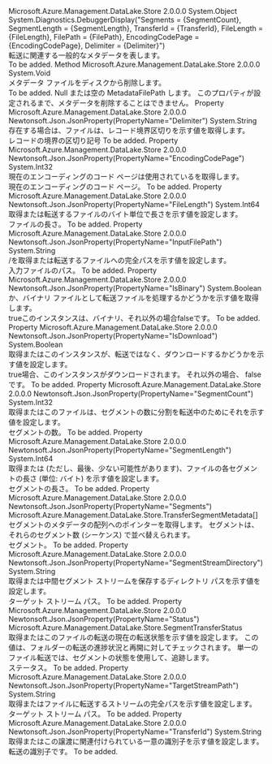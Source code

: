 <Type Name="TransferMetadata" FullName="Microsoft.Azure.Management.DataLake.Store.TransferMetadata">
  <TypeSignature Language="C#" Value="public class TransferMetadata" />
  <TypeSignature Language="ILAsm" Value=".class public auto ansi beforefieldinit TransferMetadata extends System.Object" />
  <TypeSignature Language="DocId" Value="T:Microsoft.Azure.Management.DataLake.Store.TransferMetadata" />
  <TypeSignature Language="VB.NET" Value="Public Class TransferMetadata" />
  <TypeSignature Language="F#" Value="type TransferMetadata = class" />
  <AssemblyInfo>
    <AssemblyName>Microsoft.Azure.Management.DataLake.Store</AssemblyName>
    <AssemblyVersion>2.0.0.0</AssemblyVersion>
  </AssemblyInfo>
  <Base>
    <BaseTypeName>System.Object</BaseTypeName>
  </Base>
  <Interfaces />
  <Attributes>
    <Attribute>
      <AttributeName>System.Diagnostics.DebuggerDisplay("Segments = {SegmentCount}, SegmentLength = {SegmentLength}, TransferId = {TransferId}, FileLength = {FileLength}, FilePath = {FilePath}, EncodingCodePage = {EncodingCodePage}, Delimiter = {Delimiter}")</AttributeName>
    </Attribute>
  </Attributes>
  <Docs>
    <summary>
            転送に関連する一般的なメタデータを表します。
            </summary>
    <remarks>To be added.</remarks>
  </Docs>
  <Members>
    <Member MemberName="DeleteFile">
      <MemberSignature Language="C#" Value="public void DeleteFile ();" />
      <MemberSignature Language="ILAsm" Value=".method public hidebysig instance void DeleteFile() cil managed" />
      <MemberSignature Language="DocId" Value="M:Microsoft.Azure.Management.DataLake.Store.TransferMetadata.DeleteFile" />
      <MemberSignature Language="VB.NET" Value="Public Sub DeleteFile ()" />
      <MemberSignature Language="F#" Value="member this.DeleteFile : unit -&gt; unit" Usage="transferMetadata.DeleteFile " />
      <MemberType>Method</MemberType>
      <AssemblyInfo>
        <AssemblyName>Microsoft.Azure.Management.DataLake.Store</AssemblyName>
        <AssemblyVersion>2.0.0.0</AssemblyVersion>
      </AssemblyInfo>
      <ReturnValue>
        <ReturnType>System.Void</ReturnType>
      </ReturnValue>
      <Parameters />
      <Docs>
        <summary>
            メタデータ ファイルをディスクから削除します。
            </summary>
        <remarks>To be added.</remarks>
        <exception cref="T:System.InvalidOperationException">Null または空の MetadataFilePath します。 このプロパティが設定されるまで、メタデータを削除することはできません。</exception>
      </Docs>
    </Member>
    <Member MemberName="Delimiter">
      <MemberSignature Language="C#" Value="public string Delimiter { get; set; }" />
      <MemberSignature Language="ILAsm" Value=".property instance string Delimiter" />
      <MemberSignature Language="DocId" Value="P:Microsoft.Azure.Management.DataLake.Store.TransferMetadata.Delimiter" />
      <MemberSignature Language="VB.NET" Value="Public Property Delimiter As String" />
      <MemberSignature Language="F#" Value="member this.Delimiter : string with get, set" Usage="Microsoft.Azure.Management.DataLake.Store.TransferMetadata.Delimiter" />
      <MemberType>Property</MemberType>
      <AssemblyInfo>
        <AssemblyName>Microsoft.Azure.Management.DataLake.Store</AssemblyName>
        <AssemblyVersion>2.0.0.0</AssemblyVersion>
      </AssemblyInfo>
      <Attributes>
        <Attribute>
          <AttributeName>Newtonsoft.Json.JsonProperty(PropertyName="Delimiter")</AttributeName>
        </Attribute>
      </Attributes>
      <ReturnValue>
        <ReturnType>System.String</ReturnType>
      </ReturnValue>
      <Docs>
        <summary>
            存在する場合は、ファイルは、レコード境界区切りを示す値を取得します。
            </summary>
        <value>
            レコードの境界の区切り記号
            </value>
        <remarks>To be added.</remarks>
      </Docs>
    </Member>
    <Member MemberName="EncodingCodePage">
      <MemberSignature Language="C#" Value="public int EncodingCodePage { get; set; }" />
      <MemberSignature Language="ILAsm" Value=".property instance int32 EncodingCodePage" />
      <MemberSignature Language="DocId" Value="P:Microsoft.Azure.Management.DataLake.Store.TransferMetadata.EncodingCodePage" />
      <MemberSignature Language="VB.NET" Value="Public Property EncodingCodePage As Integer" />
      <MemberSignature Language="F#" Value="member this.EncodingCodePage : int with get, set" Usage="Microsoft.Azure.Management.DataLake.Store.TransferMetadata.EncodingCodePage" />
      <MemberType>Property</MemberType>
      <AssemblyInfo>
        <AssemblyName>Microsoft.Azure.Management.DataLake.Store</AssemblyName>
        <AssemblyVersion>2.0.0.0</AssemblyVersion>
      </AssemblyInfo>
      <Attributes>
        <Attribute>
          <AttributeName>Newtonsoft.Json.JsonProperty(PropertyName="EncodingCodePage")</AttributeName>
        </Attribute>
      </Attributes>
      <ReturnValue>
        <ReturnType>System.Int32</ReturnType>
      </ReturnValue>
      <Docs>
        <summary>
            現在のエンコーディングのコード ページは使用されているを取得します。
            </summary>
        <value>
             現在のエンコーディングのコード ページ。
            </value>
        <remarks>To be added.</remarks>
      </Docs>
    </Member>
    <Member MemberName="FileLength">
      <MemberSignature Language="C#" Value="public long FileLength { get; set; }" />
      <MemberSignature Language="ILAsm" Value=".property instance int64 FileLength" />
      <MemberSignature Language="DocId" Value="P:Microsoft.Azure.Management.DataLake.Store.TransferMetadata.FileLength" />
      <MemberSignature Language="VB.NET" Value="Public Property FileLength As Long" />
      <MemberSignature Language="F#" Value="member this.FileLength : int64 with get, set" Usage="Microsoft.Azure.Management.DataLake.Store.TransferMetadata.FileLength" />
      <MemberType>Property</MemberType>
      <AssemblyInfo>
        <AssemblyName>Microsoft.Azure.Management.DataLake.Store</AssemblyName>
        <AssemblyVersion>2.0.0.0</AssemblyVersion>
      </AssemblyInfo>
      <Attributes>
        <Attribute>
          <AttributeName>Newtonsoft.Json.JsonProperty(PropertyName="FileLength")</AttributeName>
        </Attribute>
      </Attributes>
      <ReturnValue>
        <ReturnType>System.Int64</ReturnType>
      </ReturnValue>
      <Docs>
        <summary>
            取得または転送するファイルのバイト単位で長さを示す値を設定します。
            </summary>
        <value>
            ファイルの長さ。
            </value>
        <remarks>To be added.</remarks>
      </Docs>
    </Member>
    <Member MemberName="InputFilePath">
      <MemberSignature Language="C#" Value="public string InputFilePath { get; set; }" />
      <MemberSignature Language="ILAsm" Value=".property instance string InputFilePath" />
      <MemberSignature Language="DocId" Value="P:Microsoft.Azure.Management.DataLake.Store.TransferMetadata.InputFilePath" />
      <MemberSignature Language="VB.NET" Value="Public Property InputFilePath As String" />
      <MemberSignature Language="F#" Value="member this.InputFilePath : string with get, set" Usage="Microsoft.Azure.Management.DataLake.Store.TransferMetadata.InputFilePath" />
      <MemberType>Property</MemberType>
      <AssemblyInfo>
        <AssemblyName>Microsoft.Azure.Management.DataLake.Store</AssemblyName>
        <AssemblyVersion>2.0.0.0</AssemblyVersion>
      </AssemblyInfo>
      <Attributes>
        <Attribute>
          <AttributeName>Newtonsoft.Json.JsonProperty(PropertyName="InputFilePath")</AttributeName>
        </Attribute>
      </Attributes>
      <ReturnValue>
        <ReturnType>System.String</ReturnType>
      </ReturnValue>
      <Docs>
        <summary>
            /を取得または転送するファイルへの完全パスを示す値を設定します。
            </summary>
        <value>
            入力ファイルのパス。
            </value>
        <remarks>To be added.</remarks>
      </Docs>
    </Member>
    <Member MemberName="IsBinary">
      <MemberSignature Language="C#" Value="public bool IsBinary { get; set; }" />
      <MemberSignature Language="ILAsm" Value=".property instance bool IsBinary" />
      <MemberSignature Language="DocId" Value="P:Microsoft.Azure.Management.DataLake.Store.TransferMetadata.IsBinary" />
      <MemberSignature Language="VB.NET" Value="Public Property IsBinary As Boolean" />
      <MemberSignature Language="F#" Value="member this.IsBinary : bool with get, set" Usage="Microsoft.Azure.Management.DataLake.Store.TransferMetadata.IsBinary" />
      <MemberType>Property</MemberType>
      <AssemblyInfo>
        <AssemblyName>Microsoft.Azure.Management.DataLake.Store</AssemblyName>
        <AssemblyVersion>2.0.0.0</AssemblyVersion>
      </AssemblyInfo>
      <Attributes>
        <Attribute>
          <AttributeName>Newtonsoft.Json.JsonProperty(PropertyName="IsBinary")</AttributeName>
        </Attribute>
      </Attributes>
      <ReturnValue>
        <ReturnType>System.Boolean</ReturnType>
      </ReturnValue>
      <Docs>
        <summary>
            か、バイナリ ファイルとして転送ファイルを処理するかどうかを示す値を取得します。
            </summary>
        <value>
          <c>true</c>このインスタンスは、バイナリ、それ以外の場合<c>false</c>です。
            </value>
        <remarks>To be added.</remarks>
      </Docs>
    </Member>
    <Member MemberName="IsDownload">
      <MemberSignature Language="C#" Value="public bool IsDownload { get; set; }" />
      <MemberSignature Language="ILAsm" Value=".property instance bool IsDownload" />
      <MemberSignature Language="DocId" Value="P:Microsoft.Azure.Management.DataLake.Store.TransferMetadata.IsDownload" />
      <MemberSignature Language="VB.NET" Value="Public Property IsDownload As Boolean" />
      <MemberSignature Language="F#" Value="member this.IsDownload : bool with get, set" Usage="Microsoft.Azure.Management.DataLake.Store.TransferMetadata.IsDownload" />
      <MemberType>Property</MemberType>
      <AssemblyInfo>
        <AssemblyName>Microsoft.Azure.Management.DataLake.Store</AssemblyName>
        <AssemblyVersion>2.0.0.0</AssemblyVersion>
      </AssemblyInfo>
      <Attributes>
        <Attribute>
          <AttributeName>Newtonsoft.Json.JsonProperty(PropertyName="IsDownload")</AttributeName>
        </Attribute>
      </Attributes>
      <ReturnValue>
        <ReturnType>System.Boolean</ReturnType>
      </ReturnValue>
      <Docs>
        <summary>
            取得またはこのインスタンスが、転送ではなく、ダウンロードするかどうかを示す値を設定します。
            </summary>
        <value>
          <c>true</c>場合、このインスタンスがダウンロードされます。 それ以外の場合、 <c>false</c>です。
            </value>
        <remarks>To be added.</remarks>
      </Docs>
    </Member>
    <Member MemberName="SegmentCount">
      <MemberSignature Language="C#" Value="public int SegmentCount { get; set; }" />
      <MemberSignature Language="ILAsm" Value=".property instance int32 SegmentCount" />
      <MemberSignature Language="DocId" Value="P:Microsoft.Azure.Management.DataLake.Store.TransferMetadata.SegmentCount" />
      <MemberSignature Language="VB.NET" Value="Public Property SegmentCount As Integer" />
      <MemberSignature Language="F#" Value="member this.SegmentCount : int with get, set" Usage="Microsoft.Azure.Management.DataLake.Store.TransferMetadata.SegmentCount" />
      <MemberType>Property</MemberType>
      <AssemblyInfo>
        <AssemblyName>Microsoft.Azure.Management.DataLake.Store</AssemblyName>
        <AssemblyVersion>2.0.0.0</AssemblyVersion>
      </AssemblyInfo>
      <Attributes>
        <Attribute>
          <AttributeName>Newtonsoft.Json.JsonProperty(PropertyName="SegmentCount")</AttributeName>
        </Attribute>
      </Attributes>
      <ReturnValue>
        <ReturnType>System.Int32</ReturnType>
      </ReturnValue>
      <Docs>
        <summary>
            取得またはこのファイルは、セグメントの数に分割を転送中のためにそれを示す値を設定します。
            </summary>
        <value>
            セグメントの数。
            </value>
        <remarks>To be added.</remarks>
      </Docs>
    </Member>
    <Member MemberName="SegmentLength">
      <MemberSignature Language="C#" Value="public long SegmentLength { get; set; }" />
      <MemberSignature Language="ILAsm" Value=".property instance int64 SegmentLength" />
      <MemberSignature Language="DocId" Value="P:Microsoft.Azure.Management.DataLake.Store.TransferMetadata.SegmentLength" />
      <MemberSignature Language="VB.NET" Value="Public Property SegmentLength As Long" />
      <MemberSignature Language="F#" Value="member this.SegmentLength : int64 with get, set" Usage="Microsoft.Azure.Management.DataLake.Store.TransferMetadata.SegmentLength" />
      <MemberType>Property</MemberType>
      <AssemblyInfo>
        <AssemblyName>Microsoft.Azure.Management.DataLake.Store</AssemblyName>
        <AssemblyVersion>2.0.0.0</AssemblyVersion>
      </AssemblyInfo>
      <Attributes>
        <Attribute>
          <AttributeName>Newtonsoft.Json.JsonProperty(PropertyName="SegmentLength")</AttributeName>
        </Attribute>
      </Attributes>
      <ReturnValue>
        <ReturnType>System.Int64</ReturnType>
      </ReturnValue>
      <Docs>
        <summary>
            取得または (ただし、最後、少ない可能性があります)、ファイルの各セグメントの長さ (単位: バイト) を示す値を設定します。
            </summary>
        <value>
            セグメントの長さ。
            </value>
        <remarks>To be added.</remarks>
      </Docs>
    </Member>
    <Member MemberName="Segments">
      <MemberSignature Language="C#" Value="public Microsoft.Azure.Management.DataLake.Store.TransferSegmentMetadata[] Segments { get; set; }" />
      <MemberSignature Language="ILAsm" Value=".property instance class Microsoft.Azure.Management.DataLake.Store.TransferSegmentMetadata[] Segments" />
      <MemberSignature Language="DocId" Value="P:Microsoft.Azure.Management.DataLake.Store.TransferMetadata.Segments" />
      <MemberSignature Language="VB.NET" Value="Public Property Segments As TransferSegmentMetadata()" />
      <MemberSignature Language="F#" Value="member this.Segments : Microsoft.Azure.Management.DataLake.Store.TransferSegmentMetadata[] with get, set" Usage="Microsoft.Azure.Management.DataLake.Store.TransferMetadata.Segments" />
      <MemberType>Property</MemberType>
      <AssemblyInfo>
        <AssemblyName>Microsoft.Azure.Management.DataLake.Store</AssemblyName>
        <AssemblyVersion>2.0.0.0</AssemblyVersion>
      </AssemblyInfo>
      <Attributes>
        <Attribute>
          <AttributeName>Newtonsoft.Json.JsonProperty(PropertyName="Segments")</AttributeName>
        </Attribute>
      </Attributes>
      <ReturnValue>
        <ReturnType>Microsoft.Azure.Management.DataLake.Store.TransferSegmentMetadata[]</ReturnType>
      </ReturnValue>
      <Docs>
        <summary>
            セグメントのメタデータの配列へのポインターを取得します。 セグメントは、それらのセグメント数 (シーケンス) で並べ替えられます。
            </summary>
        <value>
            セグメント。
            </value>
        <remarks>To be added.</remarks>
      </Docs>
    </Member>
    <Member MemberName="SegmentStreamDirectory">
      <MemberSignature Language="C#" Value="public string SegmentStreamDirectory { get; set; }" />
      <MemberSignature Language="ILAsm" Value=".property instance string SegmentStreamDirectory" />
      <MemberSignature Language="DocId" Value="P:Microsoft.Azure.Management.DataLake.Store.TransferMetadata.SegmentStreamDirectory" />
      <MemberSignature Language="VB.NET" Value="Public Property SegmentStreamDirectory As String" />
      <MemberSignature Language="F#" Value="member this.SegmentStreamDirectory : string with get, set" Usage="Microsoft.Azure.Management.DataLake.Store.TransferMetadata.SegmentStreamDirectory" />
      <MemberType>Property</MemberType>
      <AssemblyInfo>
        <AssemblyName>Microsoft.Azure.Management.DataLake.Store</AssemblyName>
        <AssemblyVersion>2.0.0.0</AssemblyVersion>
      </AssemblyInfo>
      <Attributes>
        <Attribute>
          <AttributeName>Newtonsoft.Json.JsonProperty(PropertyName="SegmentStreamDirectory")</AttributeName>
        </Attribute>
      </Attributes>
      <ReturnValue>
        <ReturnType>System.String</ReturnType>
      </ReturnValue>
      <Docs>
        <summary>
            取得または中間セグメント ストリームを保存するディレクトリ パスを示す値を設定します。
            </summary>
        <value>
            ターゲット ストリーム パス。
            </value>
        <remarks>To be added.</remarks>
      </Docs>
    </Member>
    <Member MemberName="Status">
      <MemberSignature Language="C#" Value="public Microsoft.Azure.Management.DataLake.Store.SegmentTransferStatus Status { get; set; }" />
      <MemberSignature Language="ILAsm" Value=".property instance valuetype Microsoft.Azure.Management.DataLake.Store.SegmentTransferStatus Status" />
      <MemberSignature Language="DocId" Value="P:Microsoft.Azure.Management.DataLake.Store.TransferMetadata.Status" />
      <MemberSignature Language="VB.NET" Value="Public Property Status As SegmentTransferStatus" />
      <MemberSignature Language="F#" Value="member this.Status : Microsoft.Azure.Management.DataLake.Store.SegmentTransferStatus with get, set" Usage="Microsoft.Azure.Management.DataLake.Store.TransferMetadata.Status" />
      <MemberType>Property</MemberType>
      <AssemblyInfo>
        <AssemblyName>Microsoft.Azure.Management.DataLake.Store</AssemblyName>
        <AssemblyVersion>2.0.0.0</AssemblyVersion>
      </AssemblyInfo>
      <Attributes>
        <Attribute>
          <AttributeName>Newtonsoft.Json.JsonProperty(PropertyName="Status")</AttributeName>
        </Attribute>
      </Attributes>
      <ReturnValue>
        <ReturnType>Microsoft.Azure.Management.DataLake.Store.SegmentTransferStatus</ReturnType>
      </ReturnValue>
      <Docs>
        <summary>
            取得またはこのファイルの転送の現在の転送状態を示す値を設定します。
            この値は、フォルダーの転送の進捗状況と再開に対してチェックされます。 単一のファイル転送では、セグメントの状態を使用して、追跡します。
            </summary>
        <value>
            ステータス。
            </value>
        <remarks>To be added.</remarks>
      </Docs>
    </Member>
    <Member MemberName="TargetStreamPath">
      <MemberSignature Language="C#" Value="public string TargetStreamPath { get; set; }" />
      <MemberSignature Language="ILAsm" Value=".property instance string TargetStreamPath" />
      <MemberSignature Language="DocId" Value="P:Microsoft.Azure.Management.DataLake.Store.TransferMetadata.TargetStreamPath" />
      <MemberSignature Language="VB.NET" Value="Public Property TargetStreamPath As String" />
      <MemberSignature Language="F#" Value="member this.TargetStreamPath : string with get, set" Usage="Microsoft.Azure.Management.DataLake.Store.TransferMetadata.TargetStreamPath" />
      <MemberType>Property</MemberType>
      <AssemblyInfo>
        <AssemblyName>Microsoft.Azure.Management.DataLake.Store</AssemblyName>
        <AssemblyVersion>2.0.0.0</AssemblyVersion>
      </AssemblyInfo>
      <Attributes>
        <Attribute>
          <AttributeName>Newtonsoft.Json.JsonProperty(PropertyName="TargetStreamPath")</AttributeName>
        </Attribute>
      </Attributes>
      <ReturnValue>
        <ReturnType>System.String</ReturnType>
      </ReturnValue>
      <Docs>
        <summary>
            取得またはファイルに転送するストリームの完全パスを示す値を設定します。
            </summary>
        <value>
            ターゲット ストリーム パス。
            </value>
        <remarks>To be added.</remarks>
      </Docs>
    </Member>
    <Member MemberName="TransferId">
      <MemberSignature Language="C#" Value="public string TransferId { get; set; }" />
      <MemberSignature Language="ILAsm" Value=".property instance string TransferId" />
      <MemberSignature Language="DocId" Value="P:Microsoft.Azure.Management.DataLake.Store.TransferMetadata.TransferId" />
      <MemberSignature Language="VB.NET" Value="Public Property TransferId As String" />
      <MemberSignature Language="F#" Value="member this.TransferId : string with get, set" Usage="Microsoft.Azure.Management.DataLake.Store.TransferMetadata.TransferId" />
      <MemberType>Property</MemberType>
      <AssemblyInfo>
        <AssemblyName>Microsoft.Azure.Management.DataLake.Store</AssemblyName>
        <AssemblyVersion>2.0.0.0</AssemblyVersion>
      </AssemblyInfo>
      <Attributes>
        <Attribute>
          <AttributeName>Newtonsoft.Json.JsonProperty(PropertyName="TransferId")</AttributeName>
        </Attribute>
      </Attributes>
      <ReturnValue>
        <ReturnType>System.String</ReturnType>
      </ReturnValue>
      <Docs>
        <summary>
            取得またはこの譲渡に関連付けられている一意の識別子を示す値を設定します。
            </summary>
        <value>
            転送の識別子です。
            </value>
        <remarks>To be added.</remarks>
      </Docs>
    </Member>
  </Members>
</Type>